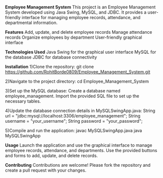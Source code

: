 **Employee Management System**
This project is an Employee Management System developed using Java Swing, MySQL, and JDBC. It provides a user-friendly interface for managing employee records, attendance, and departmental information.

**Features**
  Add, update, and delete employee records
  Manage attendance records
  Organize employees by department
  User-friendly graphical interface

**Technologies Used**
  Java Swing for the graphical user interface
  MySQL for the database
  JDBC for database connectivity

**Installation**
  1)Clone the repository:
    git clone https://github.com/RohitBorde0809/Employee_Management_System.git
  
  2)Navigate to the project directory:
    cd Employee_Management_System
  
  3)Set up the MySQL database:
    Create a database named employee_management.
    Import the provided SQL file to set up the necessary tables.
  
  4)Update the database connection details in MySQLSwingApp.java:
    String url = "jdbc:mysql://localhost:3306/employee_management";
    String username = "your_username";
    String password = "your_password";
  
  5)Compile and run the application:
    javac MySQLSwingApp.java
    java MySQLSwingApp
    
**Usage**
  Launch the application and use the graphical interface to manage employee records, attendance, and departments.
  Use the provided buttons and forms to add, update, and delete records.

**Contributing**
  Contributions are welcome! Please fork the repository and create a pull request with your changes.
